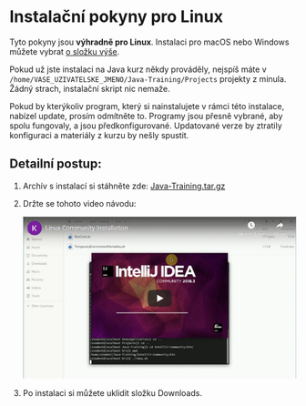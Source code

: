 Instalační pokyny pro Linux
===========================

Tyto pokyny jsou **výhradně pro Linux**.
Instalaci pro macOS nebo Windows můžete vybrat [o složku výše](../).

Pokud už jste instalaci na Java kurz někdy prováděly,
nejspíš máte v `/home/VASE_UZIVATELSKE_JMENO/Java-Training/Projects`
projekty z minula. Žádný strach, instalační skript nic nemaže.

Pokud by kterýkoliv program,
který si nainstalujete v rámci této instalace,
nabízel update, prosím odmítněte to.
Programy jsou přesně vybrané, aby spolu fungovaly, a jsou předkonfigurované.
Updatované verze by ztratily konfiguraci a materiály z kurzu by nešly spustit.


<a id="detailni">Detailní postup:</a>
-------------------------------------

1. Archív s instalací si stáhněte zde: [Java-Training.tar.gz](https://github.com/czechitas/java-install/releases/download/2020-jaro/community/linux/Java-Training.tar.gz)

2. Držte se tohoto video návodu:

    <a href="https://www.youtube.com/watch?v=EC1er92kzec">
        <img src="img/video-screenshot.jpg"/>
    </a>


3. Po instalaci si můžete uklidit složku Downloads.
